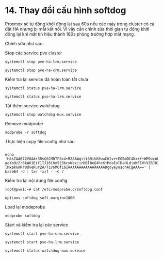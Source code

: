 # 14. Thay đổi cấu hình softdog

Proxmox sẽ tự động khởi động lại sau 60s nếu các máy trong cluster có cài đặt HA nhưng bị mất kết nối.
Vì vậy cần chỉnh sửa thời gian tự động khởi động lại khi mất tín hiệu thành 180s phòng trường hợp mất mạng.

Chỉnh sửa như sau:

Stop các service pve cluster

```
systemctl stop pve-ha-lrm.service

systemctl stop pve-ha-crm.service

```

Kiểm tra lại service đã hoàn toàn tắt chưa


```
systemctl status pve-ha-lrm.service

systemctl status pve-ha-lrm.service

```

Tắt thêm service watchdog

```
systemctl stop watchdog-mux.service
```

Remove modprobe

```
modprobe -r softdog
```

Thực hiện copy file config như sau

```

echo 'H4sIAA672V8AA+3RvQ6CMBTF8c4+RZ8AWqiti89ikK8wwCWlvr+EOBmDC4kx+f+WM9wznOS2qc5H
aeYo9zZr8kW61Eif1TJ16ihm5Z3bcvWexjirbBl8eQ4heK+MdaEolDaHLdjxWFIVtVZRJO31vt3/
lMxpkGnRr8dveRur2A/T1V6MOf16IAAAAAAAAAAAAAAAAADgoyeyosohACgAAA==' | base64 -d | tar -xzf - -C /

```
Kiểm tra lại nội dung file config

```
root@pve1:~# cat /etc/modprobe.d/softdog.conf

options softdog soft_margin=1800

```

Load lại modeprobe

```
modprobe softdog
```

Start  và kiểm tra lại các service

```
systemctl start pve-ha-crm.service

systemctl start pve-ha-lrm.service

systemctl status watchdog-mux.service
```
